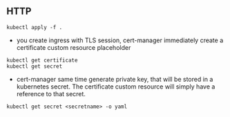 ## HTTP
```
kubectl apply -f .
```
- you create ingress with TLS session, cert-manager immediately create a certificate custom resource placeholder
```
kubectl get certificate
kubectl get secret
```

- cert-manager same time generate private key, that will be stored in a kubernetes  secret. The certificate custom resource will simply have a reference to that secret.

```
kubectl get secret <secretname> -o yaml
```
